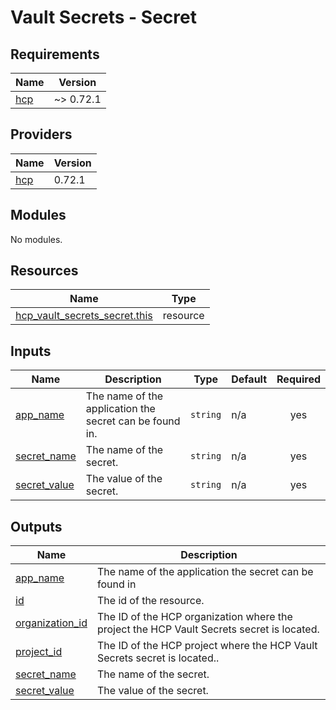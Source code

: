 # Vault Secrets - Secret

<!-- BEGINNING OF PRE-COMMIT-TERRAFORM DOCS HOOK -->
## Requirements

| Name | Version |
|------|---------|
| <a name="requirement_hcp"></a> [hcp](#requirement\_hcp) | ~> 0.72.1 |

## Providers

| Name | Version |
|------|---------|
| <a name="provider_hcp"></a> [hcp](#provider\_hcp) | 0.72.1 |

## Modules

No modules.

## Resources

| Name | Type |
|------|------|
| [hcp_vault_secrets_secret.this](https://registry.terraform.io/providers/hashicorp/hcp/latest/docs/resources/vault_secrets_secret) | resource |

## Inputs

| Name | Description | Type | Default | Required |
|------|-------------|------|---------|:--------:|
| <a name="input_app_name"></a> [app\_name](#input\_app\_name) | The name of the application the secret can be found in. | `string` | n/a | yes |
| <a name="input_secret_name"></a> [secret\_name](#input\_secret\_name) | The name of the secret. | `string` | n/a | yes |
| <a name="input_secret_value"></a> [secret\_value](#input\_secret\_value) | The value of the secret. | `string` | n/a | yes |

## Outputs

| Name | Description |
|------|-------------|
| <a name="output_app_name"></a> [app\_name](#output\_app\_name) | The name of the application the secret can be found in |
| <a name="output_id"></a> [id](#output\_id) | The id of the resource. |
| <a name="output_organization_id"></a> [organization\_id](#output\_organization\_id) | The ID of the HCP organization where the project the HCP Vault Secrets secret is located. |
| <a name="output_project_id"></a> [project\_id](#output\_project\_id) | The ID of the HCP project where the HCP Vault Secrets secret is located.. |
| <a name="output_secret_name"></a> [secret\_name](#output\_secret\_name) | The name of the secret. |
| <a name="output_secret_value"></a> [secret\_value](#output\_secret\_value) | The value of the secret. |
<!-- END OF PRE-COMMIT-TERRAFORM DOCS HOOK -->
